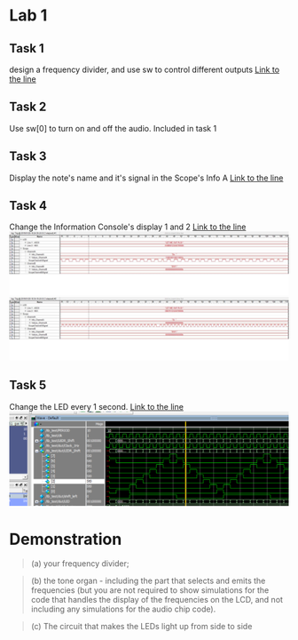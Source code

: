 Lab 1
===
## Task 1
design a frequency divider, and use sw to control different outputs
[Link to the line ](https://github.com/Rainerino/311/blob/master/lab1/lab1_template_de1soc/lab1_template_de1soc/Basic_Organ_Solution.v#L205)

## Task 2
Use sw[0] to turn on and off the audio. Included in task 1
## Task 3
Display the note's name and it's signal in the Scope's Info A
[Link to the line ](/lab1/lab1_template_de1soc/lab1_template_de1soc/Basic_Organ_Solution.v#L419)
## Task 4
Change the Information Console's display 1 and 2
[Link to the line ](/lab1/lab1_template_de1soc/lab1_template_de1soc/Basic_Organ_Solution.v#L439)
![LCD display idle screen shoot](/lab1/lab1_template_de1soc/lab1_template_de1soc/initialization_state.jpg)
![LCD dynamic display screen shoot](/lab1/lab1_template_de1soc/lab1_template_de1soc/changed_state.jpg)
## Task 5
Change the LED every 1 second.
[Link to the line ](/lab1/lab1_template_de1soc/lab1_template_de1soc/Basic_Organ_Solution.v#L333)
![Lab1_task5](/lab1/assets/Lab1_task5.png)

# Demonstration
> (a) your frequency divider;

> (b) the tone organ - including the part that selects and emits the
frequencies (but you are not required to show simulations for the code
that handles the display of the frequencies on the LCD, and not
including any simulations for the audio chip code).

> (c) The circuit that makes the LEDs light up from side to side
